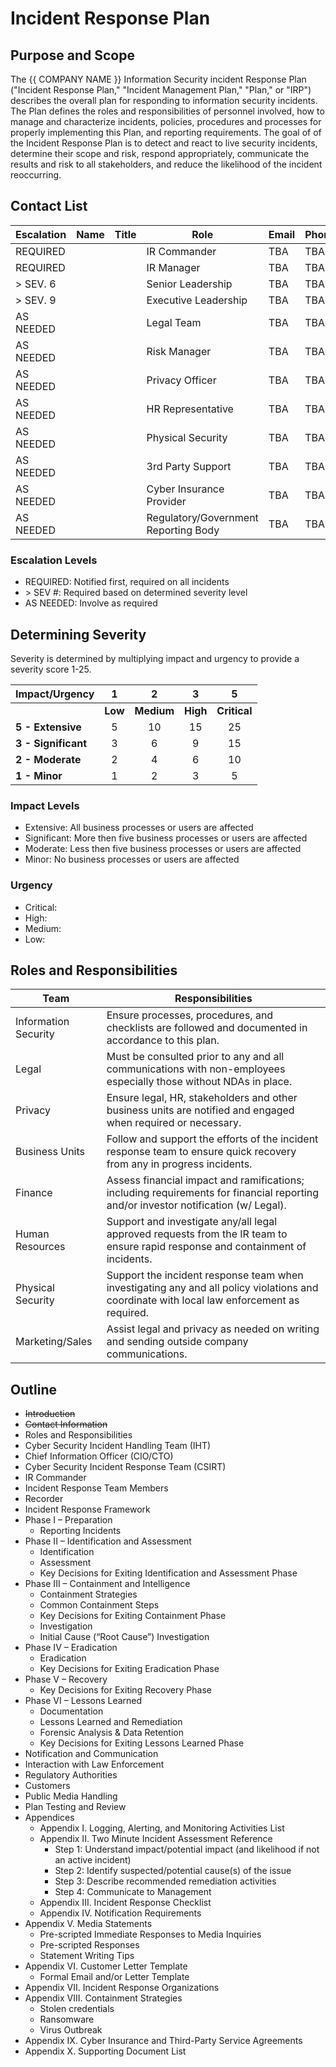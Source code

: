 # Incident Response Plan

<!--
COMPANY_NAME=""
 -->

## Purpose and Scope

The {{ COMPANY NAME }} Information Security incident Response Plan ("Incident Response Plan," "Incident Management Plan," "Plan," or "IRP") describes the overall plan for responding to information security incidents. The Plan defines the roles and responsibilities of personnel involved, how to manage and characterize incidents, policies, procedures and processes for properly implementing this Plan, and reporting requirements. The goal of of the Incident Response Plan is to detect and react to live security incidents, determine their scope and risk, respond appropriately, communicate the results and risk to all stakeholders, and reduce the likelihood of the incident reoccurring.

## Contact List

| Escalation | Name | Title | Role                                 | Email | Phone |
| ---------- | ---- | ----- | ------------------------------------ | ----- | ----- |
| REQUIRED   |      |       | IR Commander                         | TBA   | TBA   |
| REQUIRED   |      |       | IR Manager                           | TBA   | TBA   |
| > SEV. 6   |      |       | Senior Leadership                    | TBA   | TBA   |
| > SEV. 9   |      |       | Executive Leadership                 | TBA   | TBA   |
| AS NEEDED  |      |       | Legal Team                           | TBA   | TBA   |
| AS NEEDED  |      |       | Risk Manager                         | TBA   | TBA   |
| AS NEEDED  |      |       | Privacy Officer                      | TBA   | TBA   |
| AS NEEDED  |      |       | HR Representative                    | TBA   | TBA   |
| AS NEEDED  |      |       | Physical Security                    | TBA   | TBA   |
| AS NEEDED  |      |       | 3rd Party Support                    | TBA   | TBA   |
| AS NEEDED  |      |       | Cyber Insurance Provider             | TBA   | TBA   |
| AS NEEDED  |      |       | Regulatory/Government Reporting Body | TBA   | TBA   |

### Escalation Levels

- REQUIRED: Notified first, required on all incidents
- \> SEV #: Required based on determined severity level
- AS NEEDED: Involve as required

## Determining Severity

Severity is determined by multiplying impact and urgency to provide a severity score 1-25.

| Impact/Urgency      |    1    |     2      |    3     |      5       |
| ------------------- | :-----: | :--------: | :------: | :----------: |
|                     | **Low** | **Medium** | **High** | **Critical** |
| **5 - Extensive**   |    5    |     10     |    15    |      25      |
| **3 - Significant** |    3    |     6      |    9     |      15      |
| **2 - Moderate**    |    2    |     4      |    6     |      10      |
| **1 - Minor**       |    1    |     2      |    3     |      5       |

### Impact Levels

- Extensive: All business processes or users are affected
- Significant: More then five business processes or users are affected
- Moderate: Less then five business processes or users are affected
- Minor: No business processes or users are affected

### Urgency

<!-- TODO: Add urgency level descriptions -->

- Critical:
- High:
- Medium:
- Low:

## Roles and Responsibilities

| Team                 | Responsibilities                                                                                                                           |
| -------------------- | ------------------------------------------------------------------------------------------------------------------------------------------ |
| Information Security | Ensure processes, procedures, and checklists are followed and documented in accordance to this plan.                                       |
| Legal                | Must be consulted prior to any and all communications with non-employees especially those without NDAs in place.                           |
| Privacy              | Ensure legal, HR, stakeholders and other business units are notified and engaged when required or necessary.                               |
| Business Units       | Follow and support the efforts of the incident response team to ensure quick recovery from any in progress incidents.                      |
| Finance              | Assess financial impact and ramifications; including requirements for financial reporting and/or investor notification (w/ Legal).         |
| Human Resources      | Support and investigate any/all legal approved requests from the IR team to ensure rapid response and containment of incidents.            |
| Physical Security    | Support the incident response team when investigating any and all policy violations and coordinate with local law enforcement as required. |
| Marketing/Sales      | Assist legal and privacy as needed on writing and sending outside company communications.                                                  |

## Outline

- ~~Introduction~~
- ~~Contact Information~~
- Roles and Responsibilities
- Cyber Security Incident Handling Team (IHT)
- Chief Information Officer (CIO/CTO)
- Cyber Security Incident Response Team (CSIRT)
- IR Commander
- Incident Response Team Members
- Recorder
- Incident Response Framework
- Phase I – Preparation
  - Reporting Incidents
- Phase II – Identification and Assessment
  - Identification
  - Assessment
  - Key Decisions for Exiting Identification and Assessment Phase
- Phase III – Containment and Intelligence
  - Containment Strategies
  - Common Containment Steps
  - Key Decisions for Exiting Containment Phase
  - Investigation
  - Initial Cause (“Root Cause”) Investigation
- Phase IV – Eradication
  - Eradication
  - Key Decisions for Exiting Eradication Phase
- Phase V – Recovery
  - Key Decisions for Exiting Recovery Phase
- Phase VI – Lessons Learned
  - Documentation
  - Lessons Learned and Remediation
  - Forensic Analysis & Data Retention
  - Key Decisions for Exiting Lessons Learned Phase
- Notification and Communication
- Interaction with Law Enforcement
- Regulatory Authorities
- Customers
- Public Media Handling
- Plan Testing and Review
- Appendices
  - Appendix I. Logging, Alerting, and Monitoring Activities List
  - Appendix II. Two Minute Incident Assessment Reference
    - Step 1: Understand impact/potential impact (and likelihood if not an active incident)
    - Step 2: Identify suspected/potential cause(s) of the issue
    - Step 3: Describe recommended remediation activities
    - Step 4: Communicate to Management
  - Appendix III. Incident Response Checklist
  - Appendix IV. Notification Requirements
- Appendix V. Media Statements
  - Pre-scripted Immediate Responses to Media Inquiries
  - Pre-scripted Responses
  - Statement Writing Tips
- Appendix VI. Customer Letter Template
  - Formal Email and/or Letter Template
- Appendix VII. Incident Response Organizations
- Appendix VIII. Containment Strategies
  - Stolen credentials
  - Ransomware
  - Virus Outbreak
- Appendix IX. Cyber Insurance and Third-Party Service Agreements
- Appendix X. Supporting Document List
